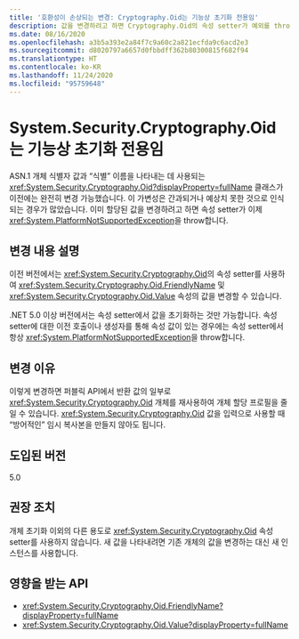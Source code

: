 ```yaml
---
title: '호환성이 손상되는 변경: Cryptography.Oid는 기능상 초기화 전용임'
description: 값을 변경하려고 하면 Cryptography.Oid의 속성 setter가 예외를 throw하는 .NET 5.0의 호환성이 손상되는 변경에 대해 알아봅니다.
ms.date: 08/16/2020
ms.openlocfilehash: a3b5a393e2a84f7c9a60c2a821ecfda9c6acd2e3
ms.sourcegitcommit: d8020797a6657d0fbbdff362b80300815f682f94
ms.translationtype: HT
ms.contentlocale: ko-KR
ms.lasthandoff: 11/24/2020
ms.locfileid: "95759648"
---
```

# <a name="systemsecuritycryptographyoid-is-functionally-init-only"></a>System.Security.Cryptography.Oid는 기능상 초기화 전용임

ASN.1 개체 식별자 값과 “식별” 이름을 나타내는 데 사용되는 <xref:System.Security.Cryptography.Oid?displayProperty=fullName> 클래스가 이전에는 완전히 변경 가능했습니다. 이 가변성은 간과되거나 예상치 못한 것으로 인식되는 경우가 많았습니다. 이미 할당된 값을 변경하려고 하면 속성 setter가 이제 <xref:System.PlatformNotSupportedException>을 throw합니다.

## <a name="change-description"></a>변경 내용 설명

이전 버전에서는 <xref:System.Security.Cryptography.Oid>의 속성 setter를 사용하여 <xref:System.Security.Cryptography.Oid.FriendlyName> 및 <xref:System.Security.Cryptography.Oid.Value> 속성의 값을 변경할 수 있습니다.

.NET 5.0 이상 버전에서는 속성 setter에서 값을 초기화하는 것만 가능합니다. 속성 setter에 대한 이전 호출이나 생성자를 통해 속성 값이 있는 경우에는 속성 setter에서 항상 <xref:System.PlatformNotSupportedException>을 throw합니다.

## <a name="reason-for-change"></a>변경 이유

이렇게 변경하면 퍼블릭 API에서 반환 값의 일부로 <xref:System.Security.Cryptography.Oid> 개체를 재사용하여 개체 할당 프로필을 줄일 수 있습니다. <xref:System.Security.Cryptography.Oid> 값을 입력으로 사용할 때 “방어적인” 임시 복사본을 만들지 않아도 됩니다.

## <a name="version-introduced"></a>도입된 버전

5.0

## <a name="recommended-action"></a>권장 조치

개체 초기화 이외의 다른 용도로 <xref:System.Security.Cryptography.Oid> 속성 setter를 사용하지 않습니다. 새 값을 나타내려면 기존 개체의 값을 변경하는 대신 새 인스턴스를 사용합니다.

## <a name="affected-apis"></a>영향을 받는 API

- <xref:System.Security.Cryptography.Oid.FriendlyName?displayProperty=fullName>
- <xref:System.Security.Cryptography.Oid.Value?displayProperty=fullName>

<!--

### Affected APIs

- `P:System.Security.Cryptography.Oid.FriendlyName`
- `P:System.Security.Cryptography.Oid.Value`

### Category

Cryptography

-->
